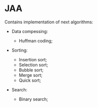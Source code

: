 # JAA

Contains implementation of next algorithms:

- Data compessing:
  - Huffman coding;
  
- Sorting: 
  - Insertion sort;
  - Selection sort;
  - Bubble sort;
  - Merge sort;
  - Quick sort;
  
- Search:
  - Binary search;
